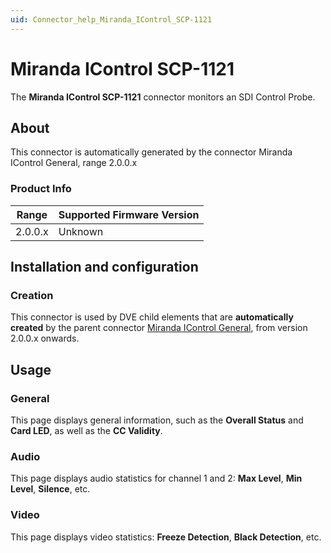 ```yaml
---
uid: Connector_help_Miranda_IControl_SCP-1121
---
```


# Miranda IControl SCP-1121

The **Miranda IControl SCP-1121** connector monitors an SDI Control Probe.

## About

This connector is automatically generated by the connector Miranda IControl General, range 2.0.0.x

### Product Info

| Range | Supported Firmware Version |
|------------------|-----------------------------|
| 2.0.0.x          | Unknown                     |

## Installation and configuration

### Creation

This connector is used by DVE child elements that are **automatically created** by the parent connector [Miranda IControl General](xref:Connector_help_Miranda_IControl_General), from version 2.0.0.x onwards.

## Usage

### General

This page displays general information, such as the **Overall Status** and **Card LED**, as well as the **CC Validity**.

### Audio

This page displays audio statistics for channel 1 and 2: **Max Level**, **Min Level**, **Silence**, etc.

### Video

This page displays video statistics: **Freeze Detection**, **Black Detection**, etc.
